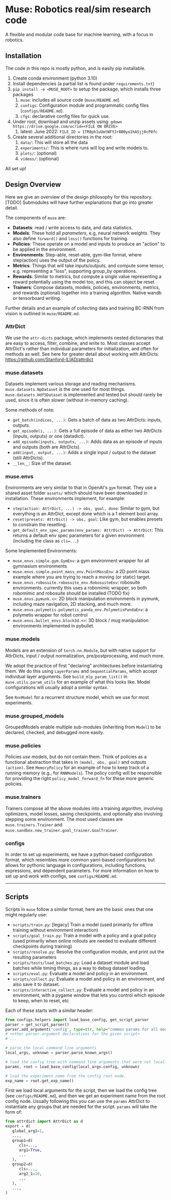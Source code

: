 # Muse: Robotics real/sim research code

A flexible and modular code base for machine learning, with a focus in robotics.

## Installation

The code in this repo is mostly python, and is easily pip installable.

1. Create conda environment (python 3.10)
2. Install dependencies (a partial list is found under `requirements.txt`)
3. `pip install -e <MUSE_ROOT>` to setup the package, which installs three packages
   1. `muse`: includes all source code (`muse/README.md`)
   2. `configs`: Configuration module and programmatic config files (`configs/README.md`).
   3. `cfgs`: declarative config files for quick use.
4. Under root, download and unzip assets using: `gdown https://drive.google.com/uc?id=<FILE ON DRIVE>`
   1. latest: June 2022: `FILE_ID = 1TR0ph1uUmtWFYJr8B0yo1hASjj0cP8fc`
5. Create several additional directories in the root:
   1. `data/`: This will store all the data
   2. `experiments/`: This is where runs will log and write models to.
   3. `plots/`: (optional)
   4. `videos/`: (optional)

All set up!

## Design Overview
Here we give an overview of the design philosophy for this repository. [TODO] Submodules will have further explanations that go into greater detail.

The components of `muse` are:
- **Datasets**: read / write access to data, and data statistics.
- **Models**: These hold all _parameters_, e.g, neural network weights. They also define `forward()` and `loss()` functions for training.
- **Policies**: These operate on a model and inputs to produce an "action" to be applied in the environment.
- **Environments**: Step-able, reset-able, gym-like format, where step(action) uses the output of the policy.
- **Metrics**: Things that will take inputs/outputs, and compute some tensor, e.g. representing a "loss", supporting group_by operations.
- **Rewards**: Similar to metrics, but compute a single value representing a reward potentially using the model too, and this can object be reset. 
- **Trainers**: Compose datasets, models, policies, environments, metrics, and rewards (optional) together into a training algorithm. Native wandb or tensorboard writing.

Further details and an example of collecting data and training BC-RNN from vision is outlined in `muse/README.md`.

### AttrDict
We use the `attr-dicts` package, which implements nested dictionaries that are easy to access, filter, combine, and write to. 
Most classes accept AttrDict's rather than individual parameters for initialization, and often for methods as well.
See here for greater detail about working with AttrDicts: https://github.com/Stanford-ILIAD/attrdict

### muse.datasets
Datasets implement various storage and reading mechanisms. 
`muse.datasets.NpDataset` is the one used for most things. `muse.datasets.Hdf5Dataset` is implemented and tested but should rarely be used, since it is often slower (without in-memory caching).

Some methods of note:
- `get_batch(indices, ...)`: Gets a batch of data as two AttrDicts: inputs, outputs.
- `get_episode(i, ...)`: Gets a full episode of data as either two AttrDicts (inputs, outputs) or one (datadict).
- `add_episode(inputs, outputs, ...)`: Adds data as an episode of inputs and outputs (both are AttrDicts).
- `add(input, output, ...)`: Adds a single input / output to the dataset (still AttrDicts).
- `__len__`: Size of the dataset.

### muse.envs
Environments are very similar to that in OpenAI's `gym` format. They use a shared asset folder `assets/` which should have been downloaded in installation.
These environments implement, for example:
- `step(action: AttrDict, ...) -> obs, goal, done`: Similar to gym, but everything is an AttrDict, except done which is a 1 element bool array.
- `reset(presets: AttrDict) -> obs, goal`: Like gym, but enables presets to constrain the resetting.
- `get_default_env_spec_params(env_params: AttrDict) -> AttrDict`: This returns a default env spec parameters for a given environment (including the class as `cls=...`)

Some Implemented Environments:
- `muse.envs.simple.gym.GymEnv`: a gym environment wrapper for all gymnasium environments
- `muse.envs.simple.point_mass_env.PointMassEnv`: a 2D point mass example where you are trying to reach a moving (or static) target.
- `muse.envs.robosuite.robosuite_env.RobosuiteEnv`: robosuite environments. currently this uses a robomimic wrapper, so both robomimic and robosuite should be installed (TODO fix)
- `muse.envs.pymunk.<>`: 2D block manipulation environments in pymunk, including maze navigation, 2D stacking, and much more.
- `muse.envs.polymetis.polymetis_panda_env.PolymetisPandaEnv`: a polymetis wrapper for robot control
- `muse.envs.bullet_envs.block3d.<>`: 3D block / mug manipulation environments implemented in pybullet.

### muse.models
Models are an extension of `torch.nn.Module`, but with native support for AttrDicts, input / output normalization, pre/postprocessing, and much more.

We adopt the practice of first "declaring" architectures before instantiating them. We do this using `LayerParams` and `SequentialParams`, which accept individual layer arguments.
See `build_mlp_param_list()` in `muse.utils.param_utils` for an example of what this looks like. Model configurations will usually adopt a similar syntax.

See `RnnModel` for a recurrent structure model, which we use for most experiments.

### muse.grouped_models
GroupedModels enable multiple sub-modules (inheriting from `Model`) to be declared, checked, and debugged more easily.

### muse.policies
Policies _use_ models, but do not contain them. Think of policies as a functional abstraction that takes in `(model, obs, goal)` and outputs `(action)`. 
See `MemoryPolicy` for an example of how to keep track of a running memory (e.g., for `RNNModels`). 
The policy config will be responsible for providing the right `policy_model_forward_fn` for these more generic policies.

### muse.trainers
Trainers compose all the above modules into a training algorithm, involving optimizers, model losses, saving checkpoints, and optionally also involving stepping some environment.
The most used classes are `muse.trainers.Trainer` and `muse.sandbox.new_trainer.goal_trainer.GoalTrainer`.

### configs
In order to set up experiments, we have a python-based configuration format, which resembles more common yaml-based configurations but allows for pythonic language in configurations, including functions, expressions, and dependent parameters.
For more information on how to set up and work with configs, see `configs/README.md`.

---

## Scripts

Scripts in `muse` follow a similar format, here are the basic ones that one might regularly use:
- `scripts/train.py`: \[legacy\] Train a model (used primarily for offline training without environment interaction)
- `scripts/goal_train.py`: Train a model with a policy and a goal policy (used primarily when online rollouts are needed to evaluate different checkpoints during training)
- `scripts/resolve.py`: Resolve the configuration module, and print out the resulting parameters
- `scripts/tests/load_batches.py`: Load a dataset module and load batches while timing things, as a way to debug dataset loading.
- `scripts/eval.py`: Evaluate a model and policy in an environment.
- `scripts/collect.py`: Evaluate a model and policy in an environment, and also save it to dataset.
- `scripts/interactive_collect.py`: Evaluate a model and policy in an environment, with a pygame window that lets you control which episode to keep, when to reset, etc

Each of these starts with a similar header:
```python
from configs.helpers import load_base_config, get_script_parser
parser = get_script_parser()
parser.add_argument('config', type=str, help="common params for all modules.")
# <other parser argument declarations for the given script>
# ...

# parse the local command line arguments
local_args, unknown = parser.parse_known_args()

# load the config tree with command line arguments that were not locally recognized
params, root = load_base_config(local_args.config, unknown)

# load the experiment name from the config root node.
exp_name = root.get_exp_name()
```

First we load local arguments for the script, then we load the config tree (see `configs/README.md`), and then we get an experiment name from the root config node.
Usually following this you can use the `params` AttrDict to instantiate any groups that are needed for the script. `params` will take the form of:
```python
from attrdict import AttrDict as d
export = d(
   global_arg1=1,
   ...,
   group1=d(
      cls=...,
      arg1=True,
      ...
   ),
   group2=d(
      cls=...,
      arg2_1=10,
      ...
   ),
   ...,
)
```
